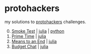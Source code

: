 # protohackers

my solutions to [protohackers](https://protohackers.com/) challenges.

0. [Smoke Test](https://protohackers.com/problem/0) | [julia](/0-smoke-test/server.jl) |  [python](/0-smoke-test/server.py)
1. [Prime Time](https://protohackers.com/problem/1) | [julia](/1-prime-time/server.jl)
2. [Means to an End](https://protohackers.com/problem/2) | [julia](/2-means-to-an-end/server.jl)
3. [Budget Chat](https://protohackers.com/problem/3) | [julia](/3-budget-chat/server.jl)